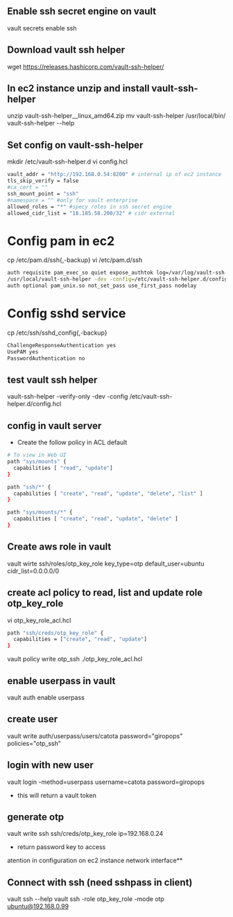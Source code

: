 ## Enable ssh secret engine on vault
vault secrets enable ssh

## Download vault ssh helper 
wget https://releases.hashicorp.com/vault-ssh-helper/<version>

## In ec2 instance unzip and install vault-ssh-helper
unzip vault-ssh-helper_<version>_linux_amd64.zip
mv vault-ssh-helper /usr/local/bin/
vault-ssh-helper --help

## Set config on vault-ssh-helper
mkdir /etc/vault-ssh-helper.d
vi config.hcl

```bash
vault_addr = "http://192.168.0.54:8200" # internal ip of ec2 instance
tls_skip_verify = false
#ca_cert = ""
ssh_mount_point = "ssh"
#namespace = "" #only for vault enterprise
allowed_roles = "*" #specy roles in ssh secret engine
allowed_cidr_list = "18.185.58.200/32" # cidr external
```

# Config pam in ec2
cp /etc/pam.d/ssh{,-backup}
vi /etc/pam.d/ssh

```bash
auth requisite pam_exec_so quiet expose_authtok log=/var/log/vault-ssh.log
/usr/local/vault-ssh-helper -dev -config=/etc/vault-ssh-helper.d/config.hcl
auth optional pam_unix.so not_set_pass use_first_pass nodelay
```

# Config sshd service
cp /etc/ssh/sshd_config{,-backup}

```bash
ChallengeResponseAuthentication yes
UsePAM yes
PasswordAuthentication no
```

## test vault ssh helper
vault-ssh-helper -verify-only -dev -config /etc/vault-ssh-helper.d/config.hcl

## config in vault server
- Create the follow policy in ACL default

```bash
# To view in Web UI
path "sys/mounts" {
  capabilities [ "read", "update"] 
}

path "ssh/*" {
  capabilities [ "create", "read", "update", "delete", "list" ] 
}

path "sys/mounts/*" {
  capabilities [ "create", "read", "update", "delete" ] 
}
```

## Create aws role in vault
vault wirte ssh/roles/otp_key_role key_type=otp default_user=ubuntu
cidr_list=0.0.0.0/0 

## create acl policy to read, list and update role otp_key_role
vi otp_key_role_acl.hcl
```bash
path "ssh/creds/otp_key_role" {
  capabilities = ["create", "read", "update"]
}
```
vault policy write otp_ssh ./otp_key_role_acl.hcl

## enable userpass in vault
vault auth enable userpass

## create user
vault write auth/userpass/users/catota password="giropops" policies="otp_ssh"

## login with new user
vault login -method=userpass username=catota password=giropops
- this will return a vault token

## generate otp
vault write ssh ssh/creds/otp_key_role ip=192.168.0.24
- return password key to access

atention in configuration on ec2 instance network interface**

## Connect with ssh (need sshpass in client)
vault ssh --help
vault ssh -role otp_key_role -mode otp ubuntu@192.168.0.99
